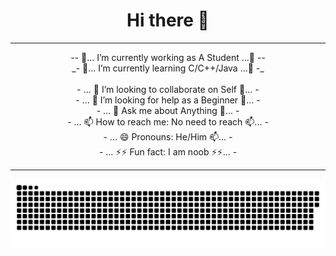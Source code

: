 <h1 align = "center">Hi there 👋</h1><hr>
<p align="center">
 -- 🔭... I’m currently working as A Student ...🔭 -- <br>
_- 🌱... I’m currently learning C/C++/Java ...🌱 -_ <br><br>
- ... 👯 I’m looking to collaborate on Self 👯... -<br>
- ... 🤔 I’m looking for help as a Beginner 🤔... -<br>
- ... 💬 Ask me about Anything 💬... -<br>
- ... 📫 How to reach me: No need to reach 📫... -<br>
- ... 😄 Pronouns: He/Him 📫... -<br>
- ... ⚡⚡ Fun fact: I am noob ⚡⚡... -<br>
</p>
<hr>
<a href="https://github.com/Shnku" align="center">
  <img alt="GitHub Snake Dark" src="https://github.com/Shnku/Shnku/raw/main/readme/github-contribution-grid-snake-dark.svg#gh-dark-mode-only"/>
</a>
<!-->
